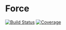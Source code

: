 # Force

[![Build Status](https://githubfast.com/landreman/CoilForces.jl/actions/workflows/CI.yml/badge.svg?branch=main)](https://githubfast.com/landreman/CoilForces.jl/actions/workflows/CI.yml?query=branch%3Amain)
[![Coverage](https://codecov.io/gh/landreman/CoilForces.jl/branch/main/graph/badge.svg)](https://codecov.io/gh/landreman/CoilForces.jl)
